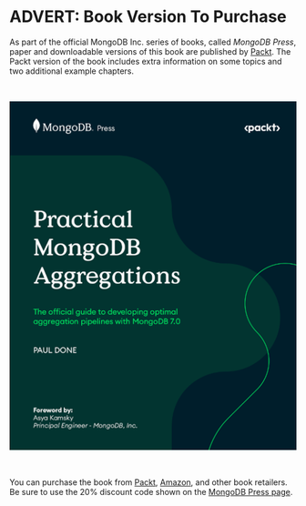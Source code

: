 # ADVERT: Book Version To Purchase

As part of the official MongoDB Inc. series of books, called _MongoDB Press_, paper and downloadable versions of this book are published by [Packt](https://www.packtpub.com/). The Packt version of the book includes extra information on some topics and two additional example chapters. 

&nbsp;

![Practical MongoDB Aggregations book published by Packt](./pics/packt_book_front_cover.png)

&nbsp;

You can purchase the book from [Packt](https://www.packtpub.com/product/practical-mongodb-aggregations/9781835080641), [Amazon](https://www.amazon.com/Practical-MongoDB-Aggregations-developing-aggregation-ebook/dp/B0CGVKYGPT), and other book retailers. Be sure to use the 20% discount code shown on the [MongoDB Press page](https://www.mongodb.com/developer/books/).

